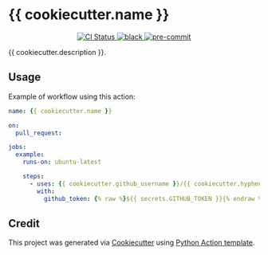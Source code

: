 # {{ cookiecutter.name }}

<p align="center">
  <a href="https://github.com/{{ cookiecutter.github_username }}/{{ cookiecutter.hyphenated_name }}/actions?query=workflow%3ACI">
    <img alt="CI Status" src="https://img.shields.io/github/workflow/status/{{ cookiecutter.github_username }}/{{ cookiecutter.hyphenated_name }}/CI?label=CI&logo=github&style=flat-square">
  </a>
  <a href="https://github.com/ambv/black">
    <img src="https://img.shields.io/badge/code%20style-black-000000.svg?amp;style=flat-square" alt="black">
  </a>
  <a href="https://github.com/pre-commit/pre-commit">
    <img src="https://img.shields.io/badge/pre--commit-enabled-brightgreen?logo=pre-commit&logoColor=white&style=flat-square" alt="pre-commit">
  </a>
</p>

{{ cookiecutter.description }}.

## Usage

Example of workflow using this action:

```yaml
name: {{ cookiecutter.name }}

on:
  pull_request:

jobs:
  example:
    runs-on: ubuntu-latest

    steps:
      - uses: {{ cookiecutter.github_username }}/{{ cookiecutter.hyphenated_name }}@main
        with:
          github_token: {% raw %}${{ secrets.GITHUB_TOKEN }}{% endraw %}
```

## Credit

This project was generated via [Cookiecutter](https://github.com/cookiecutter/cookiecutter) using [Python Action template](https://github.com/browniebroke/cookiecutter-action-py).
